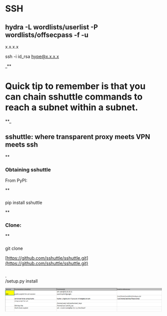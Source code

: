 # **SSH**

  
  

## hydra -L wordlists/userlist -P wordlists/offsecpass -f -u

x.x.x.x  
  
ssh -i id_rsa hype@x.x.x.x  
  
  
_**

# Quick tip to remember is that you can chain sshuttle commands to reach a subnet within a subnet.

**_  
  

## sshuttle: where transparent proxy meets VPN meets ssh

  
  
**

### Obtaining sshuttle  
  
From PyPI:

**

###   
  
pip install sshuttle  
  

**

### Clone:

**

###   
  
git clone

[https://github.com/sshuttle/sshuttle.git](https://github.com/sshuttle/sshuttle.git)

###   
.  
/setup.py install



![](Screenshots/706-1.png)